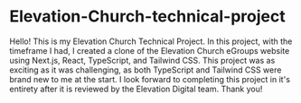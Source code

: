 # Elevation-Church-technical-project

Hello! This is my Elevation Church Technical Project. In this project, with the timeframe I had, I created a clone of the Elevation Church eGroups website using Next.js, React, TypeScript, and Tailwind CSS. This project was as exciting as it was challenging, as both TypeScript and Tailwind CSS were brand new to me at the start. I look forward to completing this project in it's entirety after it is reviewed by the Elevation Digital team. Thank you!
